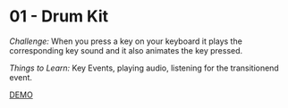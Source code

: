 # 01 - Drum Kit

_Challenge:_ When you press a key on your keyboard it plays the corresponding key sound and it also animates the key pressed.

_Things to Learn:_ Key Events, playing audio, listening for the transitionend event.

[DEMO](https://voloshin-sergei.github.io/30DaysOfJavaScript/01_day%20Drum%20Kit/)

